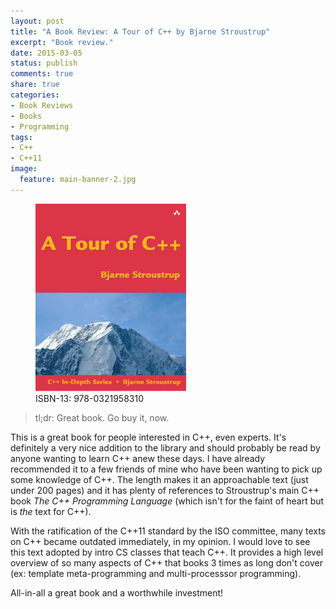 ```yaml
---
layout: post
title: "A Book Review: A Tour of C++ by Bjarne Stroustrup"
excerpt: "Book review."
date: 2015-03-05
status: publish
comments: true
share: true
categories:
- Book Reviews
- Books
- Programming
tags:
- C++
- C++11
image:
  feature: main-banner-2.jpg
---
```


<figure>
  <img src="/images/tour_of_cpp.png">
  <figcaption>ISBN-13: 978-0321958310</figcaption>
</figure>

> tl;dr: Great book. Go buy it, now.

This is a great book for people interested in C++, even experts. It's definitely a very nice addition to the library and should probably be read by anyone wanting to learn C++ anew these days. I have already recommended it to a few friends of mine who have been wanting to pick up some knowledge of C++. The length makes it an approachable text (just under 200 pages) and it has plenty of references to Stroustrup's main C++ book <em>The C++ Programming Language</em> (which isn't for the faint of heart but is <em>the</em> text for C++).

With the ratification of the C++11 standard by the ISO committee, many texts on C++ became outdated immediately, in my opinion. I would love to see this text adopted by intro CS classes that teach C++. It provides a high level overview of so many aspects of C++ that books 3 times as long don't cover (ex: template meta-programming and multi-processsor programming).

All-in-all a great book and a worthwhile investment!
